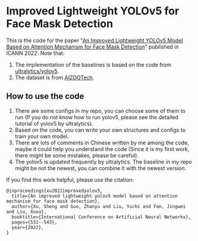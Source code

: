 # Improved Lightweight YOLOv5 for Face Mask Detection
This is the code for the paper "[An Improved Lightweight YOLOv5 Model Based on Attention Mechanism for Face Mask Detection](https://link.springer.com/chapter/10.1007/978-3-031-15934-3_44)" published in ICANN 2022. Note that:

1. The implementation of the baselines is based on the code from [ultralytics/yolov5](https://github.com/ultralytics/yolov5).
2. The dataset is from [AIZOOTech](https://github.com/AIZOOTech/FaceMaskDetection).

## How to use the code
1. There are some configs in my repo, you can choose some of them to run (If you do not know how to run yolov5, please see the detailed tutorial of yolov5 by ultralytics).
2. Based on the code, you can write your own structures and configs to train your own model.
3. There are lots of comments in Chinese written by me among the code, maybe it could help you understand the code (Since it is my first work, there might be some mistakes, please be careful).
4. The yolov5 is updated frequently by ultralytics. The baseline in my repo might be not the newest, you can combine it with the newest version.

If you find this work helpful, please use the citation:
```
@inproceedings{xu2022improvedyolov5,
  title={An improved lightweight yolov5 model based on attention mechanism for face mask detection},
  author={Xu, Sheng and Guo, Zhanyu and Liu, Yuchi and Fan, Jingwei and Liu, Xuxu},
  booktitle={International Conference on Artificial Neural Networks},
  pages={531--543},
  year={2022},
}
```
